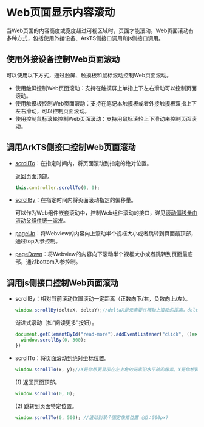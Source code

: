 # Web页面显示内容滚动
<!--Kit: ArkWeb-->
<!--Subsystem: Web-->
<!--Owner: @zourongchun-->
<!--Designer: @zhufenghao-->
<!--Tester: @ghiker-->
<!--Adviser: @HelloShuo-->

当Web页面的内容高度或宽度超过可视区域时，页面才能滚动。Web页面滚动有多种方式，包括使用外接设备、ArkTS侧接口调用和js侧接口调用。

## 使用外接设备控制Web页面滚动

可以使用以下方式，通过触屏、触摸板和鼠标滚动控制Web页面滚动。
+ 使用触屏控制Web页面滚动：支持在触摸屏上单指上下左右滑动可以控制页面滚动。
+ 使用触摸板控制Web页面滚动：支持在笔记本触摸板或者外接触摸板双指上下左右滑动，可以控制页面滚动。
+ 使用控制鼠标滚轮控制Web页面滚动：支持用鼠标滚轮上下滑动来控制页面滚动。

## 调用ArkTS侧接口控制Web页面滚动
+ [scrollTo](../reference/apis-arkweb/arkts-apis-webview-WebviewController.md#scrollto)：在指定时间内，将页面滚动到指定的绝对位置。

  返回页面顶部。
  ```ts
  this.controller.scrollTo(0, 0);
  ```
+ [scrollBy](../reference/apis-arkweb/arkts-apis-webview-WebviewController.md#scrollby)：在指定时间内将页面滚动指定的偏移量。

  可以作为Web组件嵌套滚动中，控制Web组件滚动的接口，详见[滚动偏移量由滚动父组件统一派发](web-nested-scrolling.md#滚动偏移量由滚动父组件统一派发)。

+ [pageUp](../reference/apis-arkweb/arkts-apis-webview-WebviewController.md#pageup)：将Webview的内容向上滚动半个视框大小或者跳转到页面最顶部，通过top入参控制。
+ [pageDown](../reference/apis-arkweb/arkts-apis-webview-WebviewController.md#pagedown)：将Webview的内容向下滚动半个视框大小或者跳转到页面最底部，通过bottom入参控制。
## 调用js侧接口控制Web页面滚动
+ scrollBy：相对当前滚动位置滚动一定距离（正数向下/右，负数向上/左）。

  ```javascript
  window.scrollBy(deltaX, deltaY);//deltaX是元素要在横轴上滚动的距离，deltaY是元素要在纵轴上滚动的距离。
  ```
  渐进式滚动（如“阅读更多”按钮）。
  ```javascript
  document.getElementById("read-more").addEventListener("click", ()=>{
    window.scrollBy(0, 300);
  })
  ```
+ scrollTo：将页面滚动到绝对坐标位置。
  ```javascript
  window.scrollTo(x, y);//X是你想要显示在左上角的元素沿水平轴的像素，Y是你想要显示在左上角的元素沿垂直轴的像素。
  ```
  (1) 返回页面顶部。
  ```javascript
  window.scrollTo(0, 0);
  ```
  (2) 跳转到页面特定位置。
  ```javascript
  window.scrollTo(0, 500); //滚动到某个固定像素位置（如：500px)
  ```